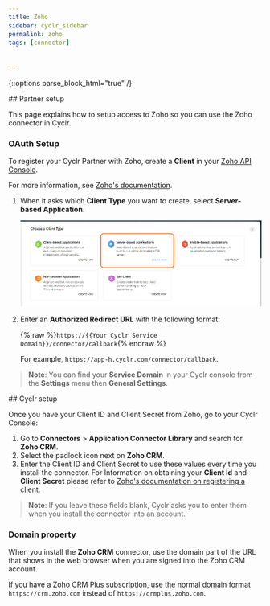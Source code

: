 ```yaml
---
title: Zoho
sidebar: cyclr_sidebar
permalink: zoho
tags: [connector]


---
```

{::options parse_block_html="true" /}
<section class="card">
## Partner setup

This page explains how to setup access to Zoho so you can use the Zoho connector in Cyclr.

### OAuth Setup

To register your Cyclr Partner with Zoho, create a **Client** in your [Zoho API Console](https://accounts.zoho.com/developerconsole).

For more information, see [Zoho's documentation](https://www.zoho.com/accounts/protocol/oauth-setup.html).


1. When it asks which **Client Type** you want to create, select **Server-based Application**.

   ![A screenshot of the Client Type options.](./images/Zoho_ClientType.png)


2. Enter an **Authorized Redirect URL** with the following format:

   {% raw %}`https://{{Your Cyclr Service Domain}}/connector/callback`{% endraw %}

   For example, ```https://app-h.cyclr.com/connector/callback```.

> **Note**: You can find your **Service Domain** in your Cyclr console from the **Settings** menu then **General Settings**.


</section>
<section class="card">
## Cyclr setup

Once you have your Client ID and Client Secret from Zoho, go to your Cyclr Console:

1.  Go to **Connectors** > **Application Connector Library** and search for **Zoho CRM**. 
2.  Select the padlock icon next on **Zoho CRM**.
3.  Enter the Client ID and Client Secret to use these values every time you install the connector. For Information on obtaining your **Client Id** and **Client Secret** please refer to [Zoho's documentation on registering a client](https://www.zoho.com/accounts/protocol/oauth-setup.html).

> **Note**: If you leave these fields blank, Cyclr asks you to enter them when you install the connector into an account.

### Domain property

When you install the **Zoho CRM** connector, use the domain part of the URL that shows in the web browser when you are signed into the Zoho CRM account.

If you have a Zoho CRM Plus subscription, use the normal domain format `https://crm.zoho.com` instead of `https://crmplus.zoho.com`.



</section>
